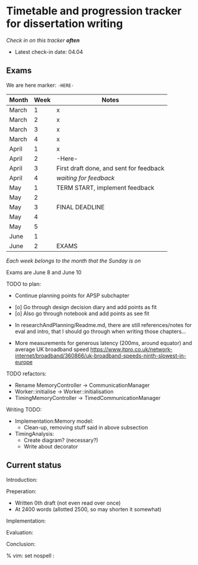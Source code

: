 # Timetable and progression tracker for dissertation writing

_Check in on this tracker **often**_
* Latest check-in date: 04.04

## Exams

We are here marker: `-HERE-`

| Month | Week | Notes                                        |
|-------|------|----------------------------------------------|
| March | 1    | x                                            |
| March | 2    | x                                            |
| March | 3    | x                                            |
| March | 4    | x                                            |
| April | 1    | x                                            |
| April | 2    | -Here-                                       |
| April | 3    | First draft done, and sent for feedback      |
| April | 4    | _waiting for feedback_                       |
| May   | 1    | TERM START, implement feedback               |
| May   | 2    |                                              |
| May   | 3    | FINAL DEADLINE                               |
| May   | 4    |                                              |
| May   | 5    |                                              |
| June  | 1    |                                              |
| June  | 2    | EXAMS                                        |

_Each week belongs to the month that the Sunday is on_

Exams are June 8 and June 10

TODO to plan:
* Continue planning points for APSP subchapter
- [o] Go through design decision diary and add points as fit
- [o] Also go through notebook and add points as see fit
* In researchAndPlanning/Readme.md, there are still references/notes for eval and intro,
  that I should go through when writing those chapters...

* More measurements for generous latency (200ms, around equator)
  and average UK broadband speed https://www.itpro.co.uk/network-internet/broadband/360866/uk-broadband-speeds-ninth-slowest-in-europe

TODO refactors:
* Rename MemoryController -> CommunicationManager
* Worker::initialise -> Worker::initialisation
* TimingMemoryController -> TimedCommunicationManager

Writing TODO:
* Implementation:Memory model:
  * Clean-up, removing stuff said in above subsection
* TimingAnalysis:
  * Create diagram? (necessary?)
  * Write about decorator

## Current status

Introduction:

Preperation:
* Written 0th draft (not even read over once)
* At 2400 words (allotted 2500, so may shorten it somewhat)

Implementation:

Evaluation:

Conclusion:

% vim: set nospell :

